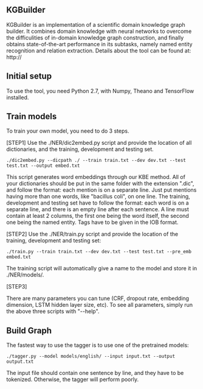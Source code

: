 ## KGBuilder
KGBuilder is an implementation of a scientific domain knowledge graph builder. It combines domain knowledge with neural networks to overcome the difficulities of in-domain knowledge graph construction, and finally obtains state-of-the-art performance in its subtasks, namely named entity recognition and relation extraction. Details about the tool can be found at: http://

## Initial setup
To use the tool, you need Python 2.7, with Numpy, Theano and TensorFlow installed.

## Train models
To train your own model, you need to do 3 steps.

[STEP1] Use the ./NER/dic2embed.py script and provide the location of all dictionaries, and the training, development and testing set.
```
./dic2embed.py --dicpath ./ --train train.txt --dev dev.txt --test test.txt --output embed.txt
```
This script generates word embeddings through our KBE method. All of your dictionaries should be put in the same folder with the extension ".dic", and follow the format: each mention is on a separate line. Just put mentions having more than one words, like "bacillus coli", on one line.
The training, development and testing set have to follow the format: each word is on a separate line, and there is an empty line after each sentence. A line must contain at least 2 columns, the first one being the word itself, the second one being the named entity. Tags have to be given in the IOB format.

[STEP2] Use the ./NER/train.py script and provide the location of the training, development and testing set:
```
./train.py --train train.txt --dev dev.txt --test test.txt --pre_emb embed.txt
```
The training script will automatically give a name to the model and store it in ./NER/models/.

[STEP3]

There are many parameters you can tune (CRF, dropout rate, embedding dimension, LSTM hidden layer size, etc). To see all parameters, simply run the above three scripts with "--help".

## Build Graph
The fastest way to use the tagger is to use one of the pretrained models:
```
./tagger.py --model models/english/ --input input.txt --output output.txt
```
The input file should contain one sentence by line, and they have to be tokenized. Otherwise, the tagger will perform poorly.
